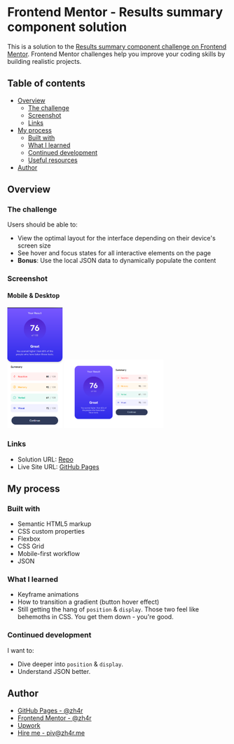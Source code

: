 # Frontend Mentor - Results summary component solution

This is a solution to the [Results summary component challenge on Frontend Mentor](https://www.frontendmentor.io/challenges/results-summary-component-CE_K6s0maV). Frontend Mentor challenges help you improve your coding skills by building realistic projects. 

## Table of contents

- [Overview](#overview)
  - [The challenge](#the-challenge)
  - [Screenshot](#screenshot)
  - [Links](#links)
- [My process](#my-process)
  - [Built with](#built-with)
  - [What I learned](#what-i-learned)
  - [Continued development](#continued-development)
  - [Useful resources](#useful-resources)
- [Author](#author)


## Overview

### The challenge

Users should be able to:

- View the optimal layout for the interface depending on their device's screen size
- See hover and focus states for all interactive elements on the page
- **Bonus**: Use the local JSON data to dynamically populate the content

### Screenshot

#### Mobile & Desktop
<img src="./design/mobile_fin.png" style="width: 25%; height:30%;">
<img src="./design/desktop_fin.png" style="width: 45%;">


### Links

- Solution URL: [Repo](https://github.com/zh4r/FeM-results_summary)
- Live Site URL: [GitHub Pages](https://zh4r.github.io/FEM/results-summary/index.html)

## My process
### Built with

- Semantic HTML5 markup
- CSS custom properties
- Flexbox
- CSS Grid
- Mobile-first workflow
- JSON

### What I learned

- Keyframe animations
- How to transition a gradient (button hover effect)
- Still getting the hang of `position` & `display`. Those two feel like behemoths in CSS. You get them down - you're good.

### Continued development

I want to:
- Dive deeper into `position` & `display`.
- Understand JSON better.

## Author

- [GitHub Pages - @zh4r](https://zh4r.github.io/)
- [Frontend Mentor -  @zh4r](https://www.frontendmentor.io/profile/zh4r)
- [Upwork](https://www.upwork.com/freelancers/~012011fab05dc8d091)
- [Hire me - piv@zh4r.me](mailto:piv@zh4r.me)
